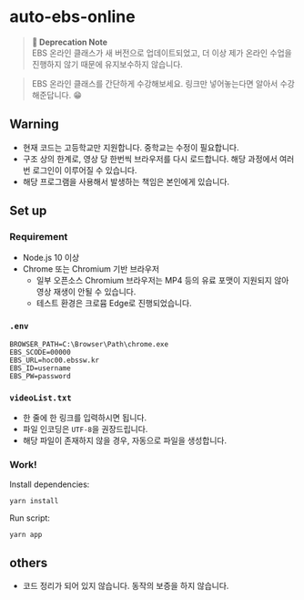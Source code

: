 # auto-ebs-online

> **🚧 Deprecation Note**<br/>
> EBS 온라인 클래스가 새 버전으로 업데이트되었고, 더 이상 제가 온라인 수업을 진행하지 않기 때문에 유지보수하지 않습니다.

> EBS 온라인 클래스를 간단하게 수강해보세요. 링크만 넣어놓는다면 알아서 수강해준답니다. 😁

## Warning

- 현재 코드는 고등학교만 지원합니다. 중학교는 수정이 필요합니다.
- 구조 상의 한계로, 영상 당 한번씩 브라우저를 다시 로드합니다. 해당 과정에서 여러 번 로그인이 이루어질 수 있습니다.
- 해당 프로그램을 사용해서 발생하는 책임은 본인에게 있습니다.

## Set up

### Requirement

- Node.js 10 이상
- Chrome 또는 Chromium 기반 브라우저
  - 일부 오픈소스 Chromium 브라우저는 MP4 등의 유료 포맷이 지원되지 않아 영상 재생이 안될 수 있습니다.
  - 테스트 환경은 크로뮴 Edge로 진행되었습니다.

### `.env`

```
BROWSER_PATH=C:\Browser\Path\chrome.exe
EBS_SCODE=00000
EBS_URL=hoc00.ebssw.kr
EBS_ID=username
EBS_PW=password
```

### `videoList.txt`

- 한 줄에 한 링크를 입력하시면 됩니다.
- 파일 인코딩은 `UTF-8`을 권장드립니다.
- 해당 파일이 존재하지 않을 경우, 자동으로 파일을 생성합니다.

### Work!

Install dependencies:

```shell
yarn install
```

Run script:

```shell
yarn app
```

## others

- 코드 정리가 되어 있지 않습니다. 동작의 보증을 하지 않습니다.
